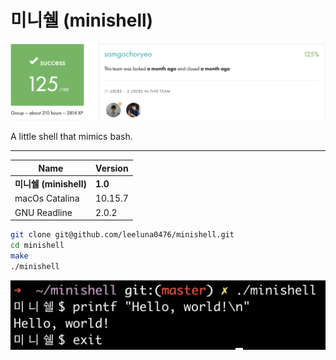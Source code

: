 # 미니쉘 (minishell)
![](docs/pics/125.png)

A little shell that mimics bash.

---

|Name|Version|
|--|--|
|**미니쉘 (minishell)**|**1.0**|
|macOs Catalina|10.15.7|
|GNU Readline|2.0.2|

```sh
git clone git@github.com/leeluna0476/minishell.git
cd minishell
make
./minishell
```
![](docs/pics/helloworld.png)
